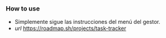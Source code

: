### How to use
- Simplemente sigue las instrucciones del menú del gestor.
- _url_ https://roadmap.sh/projects/task-tracker

